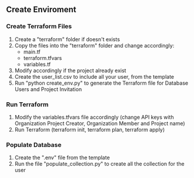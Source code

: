 
## Create Enviroment

### Create Terraform Files
1. Create a "terraform" folder if doesn't exists
2. Copy the files into the "terraform" folder and change accordingly:
    - main.tf
    - terraform.tfvars
    - variables.tf
3. Modify accordingly if the project already exist
4. Create the user_list.csv to include all your user, from the template
5. Run "python create_env.py" to generate the Terraform file for Database Users and Project Invitation


### Run Terraform
1. Modify the variables.tfvars file accordingly (change API keys with Organization Project Creator, Organization Member and Project name)
2. Run Terraform (terraform init, terraform plan, terraform apply)


### Populate Database
1. Create the ".env" file from the template
2. Run the file "populate_collection.py" to create all the collection for the user
